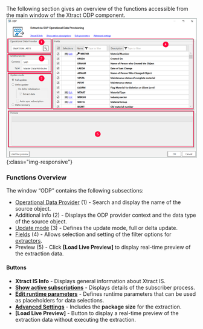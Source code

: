 The following section gives an overview of the functions accessible from the main window of the Xtract ODP component.
![ODP Component](/img/content/xis/odp_functions.png){:class="img-responsive"}

###  Functions Overview
The window “ODP” contains the following subsections:

- [Operational Data Provider](./odp-define#to-search-for-a-data-object) (1) - Search and display the name of the source object.
- Additional info (2) - Displays the ODP provider context and the data type of the source object.
- [Update mode](./odp-functions-ov#update-mode) (3) - Defines the update mode, full or delta update.
- [Fields](./odp-functions-ov#selections-and-filters) (4) - Allows selection and setting of the filter options for [extractors](./odp-extractors).
- Preview (5) - Click **[Load Live Preview]** to display real-time preview of the extraction data.

#### Buttons
- **Xtract IS Info** - Displays general information about Xtract IS.
- **[Show active subscriptions](./odp-settings#subscriptions)** - Displays details of the subscriber process.
- **[Edit runtime parameters](./odp-settings#edit-parameters)** - Defines runtime parameters that can be used as placeholders for data selections.
- **[Advanced Settings](odp-settings#advanced-settings)** - Includes the **package size** for the extraction.
- **[Load Live Preview]** - Button to display a real-time preview of the extraction data without executing the extraction.

